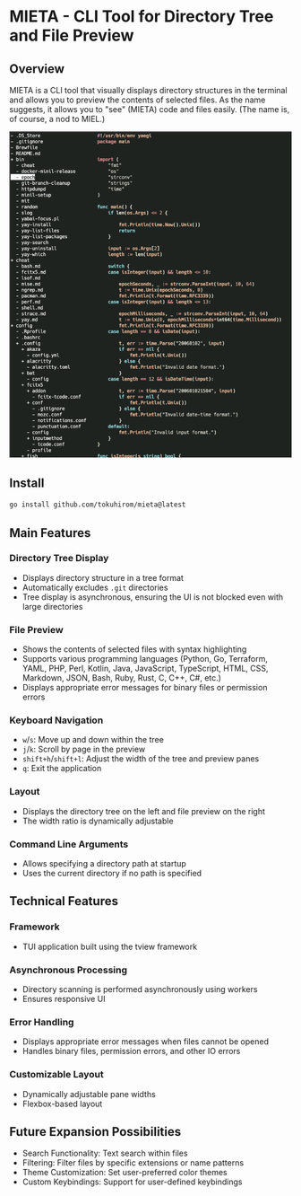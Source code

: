 # MIETA - CLI Tool for Directory Tree and File Preview

## Overview
MIETA is a CLI tool that visually displays directory structures in the terminal and allows you to preview the contents of selected files. As the name suggests, it allows you to "see" (MIETA) code and files easily. (The name is, of course, a nod to MIEL.)

![img.png](img.png)

## Install

```bash
go install github.com/tokuhirom/mieta@latest
```

## Main Features

### Directory Tree Display
-  Displays directory structure in a tree format
-  Automatically excludes `.git` directories
-  Tree display is asynchronous, ensuring the UI is not blocked even with large directories

### File Preview
-  Shows the contents of selected files with syntax highlighting
-  Supports various programming languages (Python, Go, Terraform, YAML, PHP, Perl, Kotlin, Java, JavaScript, TypeScript, HTML, CSS, Markdown, JSON, Bash, Ruby, Rust, C, C++, C#, etc.)
-  Displays appropriate error messages for binary files or permission errors

### Keyboard Navigation
-  `w`/`s`: Move up and down within the tree
-  `j`/`k`: Scroll by page in the preview
-  `shift+h`/`shift+l`: Adjust the width of the tree and preview panes
-  `q`: Exit the application

### Layout
-  Displays the directory tree on the left and file preview on the right
-  The width ratio is dynamically adjustable

### Command Line Arguments
-  Allows specifying a directory path at startup
-  Uses the current directory if no path is specified

## Technical Features

### Framework
-  TUI application built using the tview framework

### Asynchronous Processing
-  Directory scanning is performed asynchronously using workers
-  Ensures responsive UI

### Error Handling
-  Displays appropriate error messages when files cannot be opened
-  Handles binary files, permission errors, and other IO errors

### Customizable Layout
-  Dynamically adjustable pane widths
-  Flexbox-based layout

## Future Expansion Possibilities
-  Search Functionality: Text search within files
-  Filtering: Filter files by specific extensions or name patterns
-  Theme Customization: Set user-preferred color themes
-  Custom Keybindings: Support for user-defined keybindings


